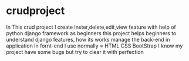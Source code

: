 # crudproject
In This crud project I create Inster,delete,edit,view feature with help of python django
framework  as beginners this project helps beginners to understand django features,
how its works manage the back-end in application 
In fornt-end I use normally  = HTML
                               CSS
                               BootStrap
I know my project have some bugs but try to clear it with perfection
